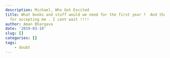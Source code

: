 ```yaml
---
description: Michael, Who Got Excited
title: What books and stuff would we need for the first year ?  And thanks you guys
  for accepting me . I cant wait !!!!
author: Aman Bhargava
date: '2019-03-19'
slug: []
categories: []
tags: 
    - doubt
---
```


